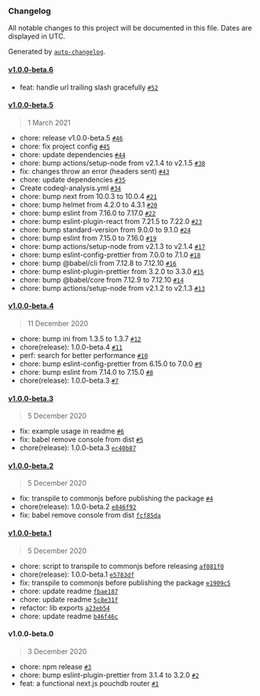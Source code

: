 ### Changelog

All notable changes to this project will be documented in this file. Dates are displayed in UTC.

Generated by [`auto-changelog`](https://github.com/CookPete/auto-changelog).

#### [v1.0.0-beta.6](https://github.com/jpbourgeon/pouchdb-nextjs-router/compare/v1.0.0-beta.5...v1.0.0-beta.6)

- feat: handle url trailing slash gracefully [`#52`](https://github.com/jpbourgeon/pouchdb-nextjs-router/pull/52)

#### [v1.0.0-beta.5](https://github.com/jpbourgeon/pouchdb-nextjs-router/compare/v1.0.0-beta.4...v1.0.0-beta.5)

> 1 March 2021

- chore: release v1.0.0-beta.5 [`#46`](https://github.com/jpbourgeon/pouchdb-nextjs-router/pull/46)
- chore: fix project config [`#45`](https://github.com/jpbourgeon/pouchdb-nextjs-router/pull/45)
- chore: update dependencies [`#44`](https://github.com/jpbourgeon/pouchdb-nextjs-router/pull/44)
- chore: bump actions/setup-node from v2.1.4 to v2.1.5 [`#38`](https://github.com/jpbourgeon/pouchdb-nextjs-router/pull/38)
- fix: changes throw an error (headers sent) [`#43`](https://github.com/jpbourgeon/pouchdb-nextjs-router/pull/43)
- chore: update dependencies [`#35`](https://github.com/jpbourgeon/pouchdb-nextjs-router/pull/35)
- Create codeql-analysis.yml [`#34`](https://github.com/jpbourgeon/pouchdb-nextjs-router/pull/34)
- chore: bump next from 10.0.3 to 10.0.4 [`#21`](https://github.com/jpbourgeon/pouchdb-nextjs-router/pull/21)
- chore: bump helmet from 4.2.0 to 4.3.1 [`#20`](https://github.com/jpbourgeon/pouchdb-nextjs-router/pull/20)
- chore: bump eslint from 7.16.0 to 7.17.0 [`#22`](https://github.com/jpbourgeon/pouchdb-nextjs-router/pull/22)
- chore: bump eslint-plugin-react from 7.21.5 to 7.22.0 [`#23`](https://github.com/jpbourgeon/pouchdb-nextjs-router/pull/23)
- chore: bump standard-version from 9.0.0 to 9.1.0 [`#24`](https://github.com/jpbourgeon/pouchdb-nextjs-router/pull/24)
- chore: bump eslint from 7.15.0 to 7.16.0 [`#19`](https://github.com/jpbourgeon/pouchdb-nextjs-router/pull/19)
- chore: bump actions/setup-node from v2.1.3 to v2.1.4 [`#17`](https://github.com/jpbourgeon/pouchdb-nextjs-router/pull/17)
- chore: bump eslint-config-prettier from 7.0.0 to 7.1.0 [`#18`](https://github.com/jpbourgeon/pouchdb-nextjs-router/pull/18)
- chore: bump @babel/cli from 7.12.8 to 7.12.10 [`#16`](https://github.com/jpbourgeon/pouchdb-nextjs-router/pull/16)
- chore: bump eslint-plugin-prettier from 3.2.0 to 3.3.0 [`#15`](https://github.com/jpbourgeon/pouchdb-nextjs-router/pull/15)
- chore: bump @babel/core from 7.12.9 to 7.12.10 [`#14`](https://github.com/jpbourgeon/pouchdb-nextjs-router/pull/14)
- chore: bump actions/setup-node from v2.1.2 to v2.1.3 [`#13`](https://github.com/jpbourgeon/pouchdb-nextjs-router/pull/13)

#### [v1.0.0-beta.4](https://github.com/jpbourgeon/pouchdb-nextjs-router/compare/v1.0.0-beta.3...v1.0.0-beta.4)

> 11 December 2020

- chore: bump ini from 1.3.5 to 1.3.7 [`#12`](https://github.com/jpbourgeon/pouchdb-nextjs-router/pull/12)
- chore(release): 1.0.0-beta.4 [`#11`](https://github.com/jpbourgeon/pouchdb-nextjs-router/pull/11)
- perf: search for better performance [`#10`](https://github.com/jpbourgeon/pouchdb-nextjs-router/pull/10)
- chore: bump eslint-config-prettier from 6.15.0 to 7.0.0 [`#9`](https://github.com/jpbourgeon/pouchdb-nextjs-router/pull/9)
- chore: bump eslint from 7.14.0 to 7.15.0 [`#8`](https://github.com/jpbourgeon/pouchdb-nextjs-router/pull/8)
- chore(release): 1.0.0-beta.3 [`#7`](https://github.com/jpbourgeon/pouchdb-nextjs-router/pull/7)

#### [v1.0.0-beta.3](https://github.com/jpbourgeon/pouchdb-nextjs-router/compare/v1.0.0-beta.2...v1.0.0-beta.3)

> 5 December 2020

- fix: example usage in readme [`#6`](https://github.com/jpbourgeon/pouchdb-nextjs-router/pull/6)
- fix: babel remove console from dist [`#5`](https://github.com/jpbourgeon/pouchdb-nextjs-router/pull/5)
- chore(release): 1.0.0-beta.3 [`ec40b87`](https://github.com/jpbourgeon/pouchdb-nextjs-router/commit/ec40b87dd3e3853b1eeb65978ee80f22074fd18b)

#### [v1.0.0-beta.2](https://github.com/jpbourgeon/pouchdb-nextjs-router/compare/v1.0.0-beta.1...v1.0.0-beta.2)

> 5 December 2020

- fix: transpile to commonjs before publishing the package [`#4`](https://github.com/jpbourgeon/pouchdb-nextjs-router/pull/4)
- chore(release): 1.0.0-beta.2 [`e846f92`](https://github.com/jpbourgeon/pouchdb-nextjs-router/commit/e846f92e2ebaefc033e9dcec3d6868d5d360d282)
- fix: babel remove console from dist [`fcf85da`](https://github.com/jpbourgeon/pouchdb-nextjs-router/commit/fcf85da70409a1c73de3d069c137099174419a9e)

#### [v1.0.0-beta.1](https://github.com/jpbourgeon/pouchdb-nextjs-router/compare/v1.0.0-beta.0...v1.0.0-beta.1)

> 5 December 2020

- chore: script to transpile to commonjs before releasing [`af081f0`](https://github.com/jpbourgeon/pouchdb-nextjs-router/commit/af081f0dfc84bc4eebf68aa94fb17ccadc5a1799)
- chore(release): 1.0.0-beta.1 [`e5783df`](https://github.com/jpbourgeon/pouchdb-nextjs-router/commit/e5783dff2e5ba090cb2576566ff60d38d6a6c9d5)
- fix: transpile to commonjs before publishing the package [`e1909c5`](https://github.com/jpbourgeon/pouchdb-nextjs-router/commit/e1909c521d90e29fd4fb742d9d647925f1afb82d)
- chore: update readme [`fbae187`](https://github.com/jpbourgeon/pouchdb-nextjs-router/commit/fbae1875c83846a875acb240d4a0641a945c88b5)
- chore: update readme [`5c8e31f`](https://github.com/jpbourgeon/pouchdb-nextjs-router/commit/5c8e31ffca99097ed3039d5960e70712f3dcbd31)
- refactor: lib exports [`a23eb54`](https://github.com/jpbourgeon/pouchdb-nextjs-router/commit/a23eb54a1642a151bfca8b60678cfc845af62b29)
- chore: update readme [`b46f46c`](https://github.com/jpbourgeon/pouchdb-nextjs-router/commit/b46f46ce876670e5e26358b9116599cedb7421eb)

#### v1.0.0-beta.0

> 3 December 2020

- chore: npm release [`#3`](https://github.com/jpbourgeon/pouchdb-nextjs-router/pull/3)
- chore: bump eslint-plugin-prettier from 3.1.4 to 3.2.0 [`#2`](https://github.com/jpbourgeon/pouchdb-nextjs-router/pull/2)
- feat: a functional next.js pouchdb router [`#1`](https://github.com/jpbourgeon/pouchdb-nextjs-router/pull/1)
